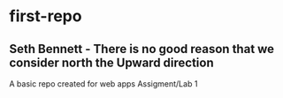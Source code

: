 # first-repo
## Seth Bennett - There is no good reason that we consider north the Upward direction
A basic repo created for web apps Assigment/Lab 1
